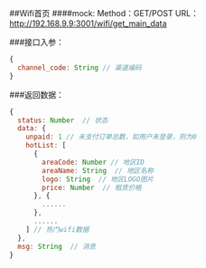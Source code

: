 ##Wifi首页
####mock:
Method：GET/POST
URL：<http://192.168.9.9:3001/wifi/get_main_data>

###接口入参：
```javascript
{
  channel_code: String // 渠道编码
}
```

###返回数据：
```javascript
{
  status: Number  // 状态
  data: {
    unpaid: 1 // 未支付订单总数，如用户未登录，则为0
    hotList: [
      {
        areaCode: Number // 地区ID
        areaName: String  // 地区名称
        logo: String  // 地区LOGO图片
        price: Number  // 租赁价格
      }, {
        ......
      },
      ......
    ] // 热门wifi数据
  },
  msg: String  // 消息
}
```
